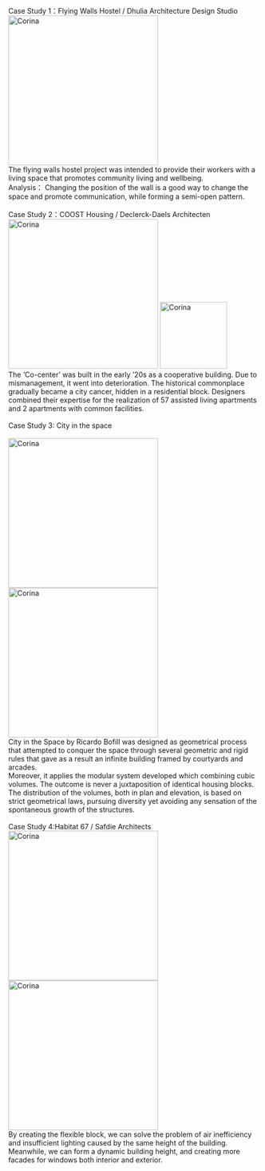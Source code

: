 Case Study 1：Flying Walls Hostel / Dhulia Architecture Design Studio
<br>
<img alt="Corina" src="https://github.com/steenblikrs/2021-Spring-Studio/blob/gh-pages/students/Corina/q.jpg?raw=true" width="300"><br>
The flying walls hostel project was intended to provide their workers with a living space that promotes community living and wellbeing. <br>
Analysis：
Changing the position of the wall is a good way to change the space and promote communication, while forming a semi-open pattern.
<br><br>
Case Study 2：COOST Housing / Declerck-Daels Architecten 
<br><img alt="Corina" src="https://github.com/steenblikrs/2021-Spring-Studio/blob/gh-pages/students/Corina/y.jpg?raw=true" width="300">
<img alt="Corina" src="https://github.com/steenblikrs/2021-Spring-Studio/blob/gh-pages/students/Corina/u.jpg?raw=true" width="134">
<br>
The ‘Co-center’ was built in the early ’20s as a cooperative building. Due to mismanagement, it went into deterioration. The historical commonplace gradually became a city cancer, hidden in a residential block. Designers combined their expertise for the realization of 57 assisted living apartments and 2 apartments with common facilities.
<br><br>
Case Study 3: City in the space <br>
<br><img alt="Corina" src="https://github.com/steenblikrs/2021-Spring-Studio/blob/gh-pages/students/Corina/C1.jpg?raw=true" width="300">
<img alt="Corina" src="https://github.com/steenblikrs/2021-Spring-Studio/blob/gh-pages/students/Corina/C2.jpg?raw=true" width="300"><br>
City in the Space by Ricardo Bofill was designed as geometrical process that attempted to conquer the space through several geometric and rigid rules that gave as a result an infinite building framed by courtyards and arcades.<br>
Moreover, it applies the modular system developed which combining cubic volumes. The outcome is never a juxtaposition of identical housing blocks. The distribution of the volumes, both in plan and elevation, is based on strict geometrical laws, pursuing diversity yet avoiding any sensation of the spontaneous growth of the structures.
<br><br>
Case Study 4:Habitat 67 / Safdie Architects
<br><img alt="Corina" src="https://github.com/steenblikrs/2021-Spring-Studio/blob/gh-pages/students/Corina/R1.jpg?raw=true" width="300">
<img alt="Corina" src="https://github.com/steenblikrs/2021-Spring-Studio/blob/gh-pages/students/Corina/R2.jpg?raw=true" width="300"><br>
By creating the flexible block, we can solve the problem of air inefficiency and insufficient lighting caused by the same height of the building. Meanwhile, we can form a dynamic building height, and creating more facades for windows both interior and exterior.

